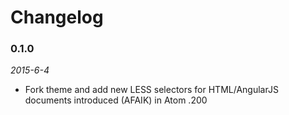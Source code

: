 # Changelog


### 0.1.0
*2015-6-4*
- Fork theme and add new LESS selectors for HTML/AngularJS documents introduced (AFAIK) in Atom .200
